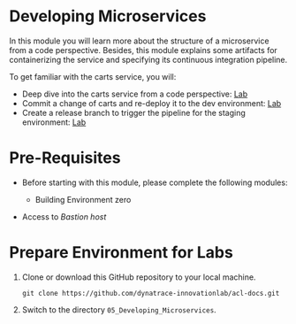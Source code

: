 # Developing Microservices 

In this module you will learn more about the structure of a microservice from a code perspective. Besides, this module explains some artifacts for containerizing the service and specifying its continuous integration pipeline. 

To get familiar with the carts service, you will:
* Deep dive into the carts service from a code perspective: [Lab](./01_Deep_Dive_into_Carts_Service)
* Commit a change of carts and re-deploy it to the dev environment: [Lab](./02_Deploy_Microservice_to_Dev)
* Create a release branch to trigger the pipeline for the staging environment: [Lab](./03_Deploy_Microservice_to_Staging)

# Pre-Requisites

* Before starting with this module, please complete the following modules:
    * Building Environment zero

* Access to *Bastion host*

# Prepare Environment for Labs

1. Clone or download this GitHub repository to your local machine.
    ```
    git clone https://github.com/dynatrace-innovationlab/acl-docs.git
    ```

1. Switch to the directory `05_Developing_Microservices`.